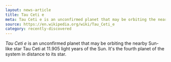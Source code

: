 ```yaml
---
layout: news-article
title: Tau Ceti e
meta: Tau Ceti e is an unconfirmed planet that may be orbiting the nearby Sun-like star Tau Ceti.
source: https://en.wikipedia.org/wiki/Tau_Ceti_e
category: recently-discovered
---
```


*Tau Ceti e* is an unconfirmed planet that may be orbiting the nearby Sun-like star Tau Ceti at 11.905 light years of the Sun. It's the fourth planet of the system in distance to its star.
